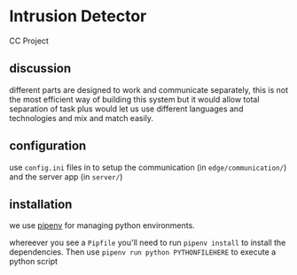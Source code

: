 # Intrusion Detector

CC Project


## discussion
different parts are designed to work and communicate separately, this is not the most efficient way of building this system but it would allow total separation of task plus would let us use different languages and technologies and mix and match easily.

## configuration
use `config.ini` files in to setup the communication (in `edge/communication/`) and the server app (in `server/`)


## installation
we use [pipenv](https://pipenv.readthedocs.io/en/latest/) for managing python environments.

whereever you see a `Pipfile` you'll need to run `pipenv install` to install the dependencies. Then use `pipenv run python PYTHONFILEHERE` to execute a python script
